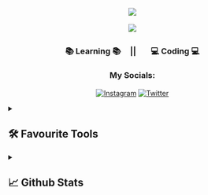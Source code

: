 <p align="center">
  <a href="https://github.com/Nachoozg">
    <img src="https://readme-typing-svg.demolab.com?font=&pause=10000&color=275FF7&center=true&vCenter=true&width=435&lines=Nacho+Zaldo+Gonz%C3%A1lez" /></a>
  
</p>
  <p align="center">
  <a href="https://github.com/Nachoozg">
    <img src="https://media.tenor.com/5ry-200hErMAAAAd/hacker-hacker-man.gif" width="150"/></a>
  </p>
  <h3 align="center"> 📚 Learning 📚  ㅤ||ㅤㅤ💻 Coding 💻 </h3>

<h3 align="center">My Socials:</h3>
<p align="center">
    <a href="https://instagram.com/nachoozg" target="blank"><img align="center" src="https://raw.githubusercontent.com/rahuldkjain/github-profile-readme-generator/master/src/images/icons/Social/instagram.svg" alt="Instagram" height="30" width="100" /></a>
  <a href="https://twitter.com/Nacho_0_03" target="blank"><img align="center" src="https://raw.githubusercontent.com/rahuldkjain/github-profile-readme-generator/master/src/images/icons/Social/twitter.svg" alt="Twitter" height="30" width="100" /></a>

</p>

<details> 
  <summary><h2>🛠️ Favourite Tools</h2></summary>
 

  <h3>📘 Programming Languages</h3>

  <p>
     <a href="https://www.cprogramming.com/" target="_blank" rel="noreferrer"> <img src="https://raw.githubusercontent.com/devicons/devicon/master/icons/c/c-original.svg" alt="c" width="40" height="40"/> </a> 
     <a href="https://www.linux.org/" target="_blank" rel="noreferrer"> <img src="https://raw.githubusercontent.com/devicons/devicon/master/icons/linux/linux-original.svg" alt="linux" width="40" height="40"/> </a>
    <a href="https://www.java.com" target="_blank" rel="noreferrer"> <img src="https://raw.githubusercontent.com/devicons/devicon/master/icons/java/java-original.svg" alt="java" width="40" height="40"/> </a> 
    <a href="https://www.postgresql.org" target="_blank" rel="noreferrer"> <img src="https://raw.githubusercontent.com/devicons/devicon/master/icons/postgresql/postgresql-original-wordmark.svg" alt="postgresql" width="40" height="40"/> </a> </p>
  </p>
    
</details>


<details> 
  <summary><h2>📈 Github Stats</h2></summary>
  
<img align="left" width="40%" src="https://streak-stats.demolab.com?user=Nachoozg&theme=ayu-mirage&border_radius="/>
  
<img align="right" width="40%" src="https://github-readme-stats.vercel.app/api?username=nachoozg&show_icons=true&theme=ayu-mirage" />

<!--<img align="right" width="40%" src="https://github-readme-stats.vercel.app/api/top-langs/?username=nachoozg&layout=compact"/>-->


</details>






